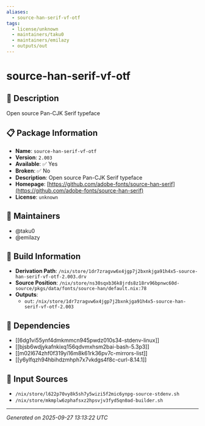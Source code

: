 ```yaml
---
aliases:
  - source-han-serif-vf-otf
tags:
  - license/unknown
  - maintainers/taku0
  - maintainers/emilazy
  - outputs/out
---
```


# source-han-serif-vf-otf

## 📝 Description

Open source Pan-CJK Serif typeface

## 📋 Package Information

- **Name**: `source-han-serif-vf-otf`
- **Version**: `2.003`
- **Available**: ✅ Yes
- **Broken**: ✅ No
- **Description**: Open source Pan-CJK Serif typeface
- **Homepage**: [https://github.com/adobe-fonts/source-han-serif](https://github.com/adobe-fonts/source-han-serif)
- **License**: `unknown`
## 👥 Maintainers

- @taku0
- @emilazy


## 🔧 Build Information

- **Derivation Path**: `/nix/store/1dr7zragvw6x4jgp7j2bxnkjga91h4x5-source-han-serif-vf-otf-2.003.drv`
- **Source Position**: `/nix/store/ns30sqxb36k8jrds8z18rv96bpnwc60d-source/pkgs/data/fonts/source-han/default.nix:78`
- **Outputs**:
  - `out`:  `/nix/store/1dr7zragvw6x4jgp7j2bxnkjga91h4x5-source-han-serif-vf-otf-2.003`

## 🔗 Dependencies

- [[6dg1vi55ynf4dmkmmcn945pwdz010s34-stdenv-linux]]
- [[bjsb6wdjykafnkixq156qdvmxhsm2bai-bash-5.3p3]]
- [[m02l674zhf0f319yi16m8k61rk36pv7c-mirrors-list]]
- [[y6ylfqzh94hbihdzmhph7x7vkdgs4f8c-curl-8.14.1]]

## 📁 Input Sources

- `/nix/store/l622p70vy8k5sh7y5wizi5f2mic6ynpg-source-stdenv.sh`
- `/nix/store/mkmplw6zphafsxz2hpsvjv3fyd5qn0ad-builder.sh`

---
*Generated on 2025-09-27 13:13:22 UTC*
